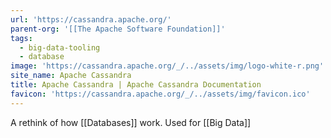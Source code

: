 ```yaml
---
url: 'https://cassandra.apache.org/'
parent-org: '[[The Apache Software Foundation]]'
tags:
  - big-data-tooling
  - database
image: 'https://cassandra.apache.org/_/../assets/img/logo-white-r.png'
site_name: Apache Cassandra
title: Apache Cassandra | Apache Cassandra Documentation
favicon: 'https://cassandra.apache.org/_/../assets/img/favicon.ico'
---
```

A rethink of how [[Databases]] work. Used for [[Big Data]]
